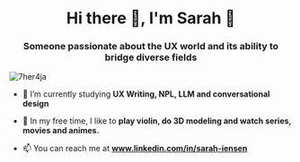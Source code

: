 <h1 align="center">Hi there 👋, I'm Sarah 🎀</h1>

<h3 align="center">Someone passionate about the UX world and its ability to bridge diverse fields</h3>

![7her4ja](https://github.com/user-attachments/assets/2c2efa0b-d454-47ec-b15a-26155d733e23)

- 🌱 I’m currently studying **UX Writing, NPL, LLM and conversational design**

- 🎻 In my free time, I like to **play violin, do 3D modeling and watch series, movies and animes.**

- 📫 You can reach me at **www.linkedin.com/in/sarah-iensen**
